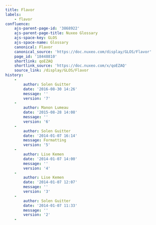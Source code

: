 ```yaml
---
title: Flavor
labels:
    - flavor
confluence:
    ajs-parent-page-id: '3868922'
    ajs-parent-page-title: Nuxeo Glossary
    ajs-space-key: GLOS
    ajs-space-name: Glossary
    canonical: Flavor
    canonical_source: 'https://doc.nuxeo.com/display/GLOS/Flavor'
    page_id: '18448810'
    shortlink: qoEZAQ
    shortlink_source: 'https://doc.nuxeo.com/x/qoEZAQ'
    source_link: /display/GLOS/Flavor
history:
    - 
        author: Solen Guitter
        date: '2016-08-30 14:26'
        message: ''
        version: '7'
    - 
        author: Manon Lumeau
        date: '2015-08-28 14:08'
        message: ''
        version: '6'
    - 
        author: Solen Guitter
        date: '2014-01-07 16:14'
        message: Formatting
        version: '5'
    - 
        author: Lise Kemen
        date: '2014-01-07 14:00'
        message: ''
        version: '4'
    - 
        author: Lise Kemen
        date: '2014-01-07 12:07'
        message: ''
        version: '3'
    - 
        author: Solen Guitter
        date: '2014-01-07 11:33'
        message: ''
        version: '2'
    - 
        author: Solen Guitter
        date: '2014-01-07 11:24'
        message: ''
        version: '1'

---
```

{{! excerpt}}

A flavor is a set of variables which defines the branding of an application: the logo, the backgrounds and borders colors, and the font family and color. The Nuxeo Platform uses these variables in its default style set.

{{! /excerpt}}

The flavors are used for the global application or in[ the Local Configuration of a space]({{page space='userdoc' page='local-configuration'}}) (workspaces or sections) to customize its main colors.

* * *